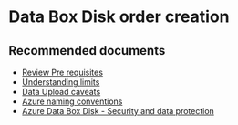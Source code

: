 
<properties
	pageTitle="Ordering Data Box Disks"
	description="Ordering Data Box Disk - understanding pre requisites and Azure limits"
	service="microsoft.databox.jobs"
	resource=""
	authors="madhn"
	displayOrder=""
	selfHelpType="generic"
	supportTopicIds="32614263"
	resourceTags=""
	productPesIds="16505"
	cloudEnvironments="public"
/>

# Data Box Disk order creation

## **Recommended documents**

- [Review Pre requisites](https://docs.microsoft.com/en-us/azure/databox/data-box-disk-system-requirements)<br>
- [Understanding limits](https://docs.microsoft.com/en-us/azure/databox/data-box-disk-limits)<br>
- [Data Upload caveats](https://docs.microsoft.com/en-us/azure/databox/data-box-disk-limits#data-upload-caveats)<br>
- [Azure naming conventions](https://docs.microsoft.com/en-us/azure/databox/data-box-disk-limits#azure-block-blob-and-page-blob-naming-conventions)<br>
- [Azure Data Box Disk - Security and data protection](https://docs.microsoft.com/en-us/azure/databox/data-box-disk-security)<br>

